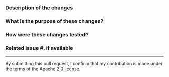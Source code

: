 ### Description of the changes

### What is the purpose of these changes?

### How were these changes tested?

### Related issue #, if available

---
By submitting this pull request, I confirm that my contribution is made under the terms of the Apache 2.0 license.
